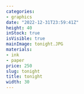 ```yaml
---
categories:
- graphics
date: "2022-12-31T23:59:41Z"
height: 40
inStock: true
isVisible: true
mainImage: tonight.JPG
materials:
- ink
- paper
price: 250
slug: tonight
title: tonight
width: 30
---
```


